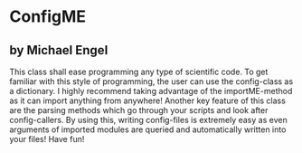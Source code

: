 # ConfigME
by Michael Engel
------------------------------------------------------
This class shall ease programming any type of scientific code.
To get familiar with this style of programming, the user can use the config-class as a dictionary.
I highly recommend taking advantage of the importME-method as it can import anything from anywhere!
Another key feature of this class are the parsing methods which go through your scripts and look after config-callers.
By using this, writing config-files is extremely easy as even arguments of imported modules are queried and automatically written into your files!
Have fun!
